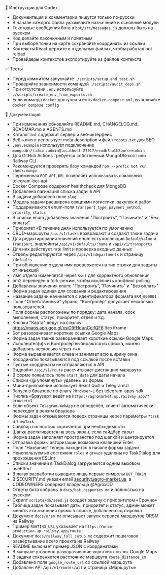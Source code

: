 🧠 Инструкции для Codex

- Документация и комментарии пишутся только по‑русски
- В начале каждого файла указывайте назначение и основные модули
- Текстовые сообщения бота в `bot/src/messages.js` должны быть на русском
- Код делайте лаконичным и понятным
- При выборе точки на карте сохраняйте координаты из ссылки
- Контексты React держите в отдельных файлах, чтобы работал hot reload
- Провайдеры контекстов экспортируйте из файлов контекста

✅ Тесты
- Перед коммитом запускайте `./scripts/setup_and_test.sh`
- Проверяйте зависимости командой `./scripts/audit_deps.sh`
- При отсутствии `.env` используйте `./scripts/create_env_from_exports.sh`
- Если команда `docker` доступна и есть `docker-compose.yml`, выполняйте `docker compose config`

📄 Документация
- При изменениях обновляйте README.md, CHANGELOG.md, ROADMAP.md и AGENTS.md
- Каталог `bot` содержит сервер и веб‑интерфейс
- Веб-клиент использует meta description и файл `robots.txt` для SEO
- `.env.example` использует подключение `mongodb://admin:admin@localhost:27017/ermdb?authSource=admin`
- Для GitHub Actions требуется собственный MongoDB-хост или Railway CLI
- Рекомендуется проверять базу командой `npm --prefix bot run check:mongo`
- Переменная `BOT_API_URL` позволяет использовать локальный telegram-bot-api
- Docker Compose содержит healthcheck для MongoDB
- Добавлена пагинация списка задач в API
- В задачи добавлено поле `slug`
- Модель задачи расширена секциями логистики, закупок и работ
- Поддерживаются enum-поля `transport_type`, `payment_method`, `priority`, `status`
- В списки enum добавлены значения "Построить", "Починить" и "Без оплаты"
- Приоритет «В течение дня» используется по умолчанию
- CRUD-маршруты `/api/v1/tasks` возвращают и создают такие задачи
- Для редактирования значений enum есть коллекции `DefaultValue` и `Transport`,
  эндпойнты `/api/v1/defaults/:name` и `/api/v1/transports`
- Для них действует rate limit и проверка входных данных
- Отделы редактируются через `/api/v1/departments` и страницу `/defaults`
- При обновлении отдела имя проверяется на тип строки для защиты от инъекций
- Имя отдела изменяется через `$set` для корректного обновления
- pm2 переведён в fork-режим, чтобы исключить конфликт polling
- Добавлены значения enum: "Построить", "Починить" и "Без оплаты"
- Форма задач единая для создания и редактирования
- Название задачи начинается с идентификатора формата `ERM_000001`
- Поле "Ответственный" убрано, "Контролёр" допускает несколько пользователей
- Поля формы расположены по порядку: дата начала, срок выполнения, статус, приоритет, отдел и т.д.
- Кнопки "Карта" ведут на ссылку <https://maps.app.goo.gl/xsiC9fHdunCcifQF6> без iframe
- Бот разворачивает короткие ссылки Google Maps
- Форма задач также разворачивает короткие ссылки Google Maps
- Исполнител(и)ь и Контролёр выбираются из списка, можно добавлять несколько через «+»
- Форма выравнивается слева и занимает всю ширину окна
- Координаты показываются под ссылкой после вставки
- Пустые координаты не отправляются в API
- Эндпойнт `/api/v1/route` рассчитывает дистанцию маршрута
- В форме появилось поле `start_date` для даты начала
- Списки «@ упомянуть» удалены из формы
- Мини-приложение использует React Quill и TelegramUI
- Запуск в браузере по флагу `?browser=1` без telegram-apps-sdk
- Кнопка «Браузер» ведёт на `https://agromarket.up.railway.app/?browser=1`
- Если объект `Telegram.WebApp` не определён, клиент автоматически переходит в режим браузера
- Формы задач открываются поверх страницы через параметры `?task` и `?newTask`
- Сайдбар полностью скрывается при необходимости
- Шапка растягивается на весь экран, если сайдбар скрыт
- Форма задач заполняет пространство под шапкой и центрируется
- Отправка формы авторизации возможна клавишей Enter
- Поле "Название" теперь находится в начале формы задачи
- Неиспользуемые состояния `roles` и `groups` удалены из TaskDialog для прохождения ESLint
- Списки значений в TaskDialog загружаются одним вызовом useEffect
- В логах разработки выводите лишь первые символы `BOT_TOKEN`
- В SECURITY.md указан email security@agro-market.ua, а CODEOWNERS содержит владельца @AgroxOD
- Ответы бота собраны в `docs/bot_responses.md` и полностью на русском
- Скрипт `scripts/db/seed.js` создаёт задачу с приоритетом «Срочно»
- Таблица задач показывает даты, приоритет и статус,
  админ может менять эти значения прямо в списке, добавлена сортировка
- Документ `docs/orsm.md` описывает запуск сервиса маршрутов ORSM на Railway
- Пример `ROUTING_URL` указывает на `https://orsm-production.up.railway.app/route`
- Документ `docs/railway_full_setup.md` содержит пошаговое развёртывание всего проекта на Railway
- README включает пример JSON с координатами
- В мануале уточнено разворачивание коротких ссылок Google Maps
- В задачи сохраняется расстояние маршрута `route_distance_km`
- Добавлено поле `google_route_url` со ссылкой маршрута
- Добавлен API `/api/v1/routes/all` и страница «Маршруты»


